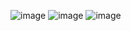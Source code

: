 ![image](https://github.com/Binisha1/color-switch/assets/83804423/293e751d-5616-4f2a-8799-c502b78e404b)
![image](https://github.com/Binisha1/color-switch/assets/83804423/2d1b1a13-cc52-4b71-bf77-58fab2e743d4)
![image](https://github.com/Binisha1/color-switch/assets/83804423/7c133fb7-b349-4332-9d5f-36e9920fca01)
